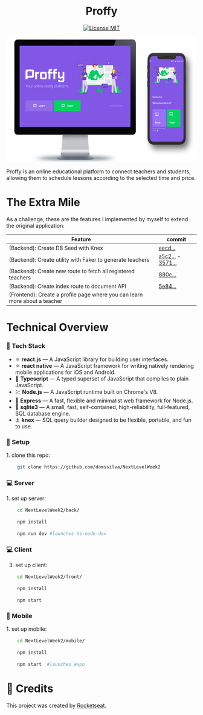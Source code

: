 <h1 align="center">Proffy</h1>
<p align="center">
  <a href="https://opensource.org/licenses/MIT" target="_blank">
    <img src="https://img.shields.io/badge/License-MIT-blue.svg" alt="License MIT">
  </a>
</p>
<p align="center">
    <img src="./layout.png" alt="project banner">
</p>

Proffy is an online educational platform to connect teachers and students, allowing them to schedule lessons according to the selected time and price.

# The Extra Mile
As a challenge, these are the features I implemented by myself to extend the original application:

|                                    Feature                                  |  commit    |
| --------------------------------------------------------------------------- | ---------- |
|  (Backend):  Create DB Seed with Knex                                       | [eecd...](https://github.com/domssilva/NextLevelWeek2/commit/eecd9991581f6ffa4d210844a11976050cdeae28#diff-469bba0a564235dfceede42db14f17b0) |
|  (Backend):  Create utility with Faker to generate teachers                 | [a5c2...](https://github.com/domssilva/NextLevelWeek2/commit/a5c25399b102df904868c2a64be27f37badbb1a9#diff-469bba0a564235dfceede42db14f17b0) - [3571...](https://github.com/domssilva/NextLevelWeek2/commit/35717238936f692318f4f3f639a8025c83b35109) |
|  (Backend):  Create new route to fetch all registered teachers              | [880c...](https://github.com/domssilva/NextLevelWeek2/commit/880c03c219310790afc4c6d39f81c82a22dd409c) |
|  (Backend):  Create index route to document API                             | [5e84...](https://github.com/domssilva/NextLevelWeek2/commit/5e84559c8382cd54c9b4b87cb3c8a8b0c05b797a) |
|  (Frontend): Create a profile page where you can learn more about a teacher | []() |


# Technical Overview

<h3 id="tech" >🧰 Tech Stack</h3>

- ⚛️ **react.js** — A JavaScript library for building user interfaces.
- ⚛️ **react native** — A JavaScript framework for writing natively rendering mobile applications for iOS and Android.
- 🔷 **Typescript** — A typed superset of JavaScript that compiles to plain JavaScript.
- 💹 **Node.js** — A JavaScript runtime built on Chrome's V8.
- 💼 **Express** — A fast, flexible and minimalist web framework for Node.js.
- 🦢 **sqlite3** — A small, fast, self-contained, high-reliability, full-featured, SQL database engine.
- ⚓ **knex** — SQL query builder designed to be flexible, portable, and fun to use.

<h3 id="setup">🔧 Setup</h3>
1. clone this repo:

```bash
    git clone https://github.com/domssilva/NextLevelWeek2
```

<h3 id="server">💻 Server</h3>
1. set up server:  

```bash
    cd NextLevelWeek2/back/
```

```bash
    npm install
```

```bash
    npm run dev #launches ts-node-dev
```

<h3 id="client">💻 Client</h3>

3. set up client:
```bash
    cd NextLevelWeek2/front/
```

```bash
    npm install
```

```bash
    npm start
```

<h3 id="client">📱 Mobile</h3>
1. set up mobile:

```bash
    cd NextLevelWeek2/mobile/
```

```bash
    npm install
```

```bash
    npm start  #launches expo
```

# 🚀 Credits

This project was created by [Rocketseat](https://rocketseat.com.br/).
